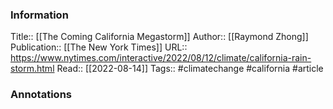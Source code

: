 
### Information
Title:: [[The Coming California Megastorm]]
Author:: [[Raymond Zhong]]
Publication:: [[The New York Times]]
URL:: https://www.nytimes.com/interactive/2022/08/12/climate/california-rain-storm.html
Read:: [[2022-08-14]]
Tags:: #climatechange #california
#article

### Annotations
